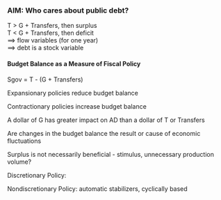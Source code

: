 ### AIM: Who cares about public debt?

T > G + Transfers, then surplus  
T < G + Transfers, then deficit  
==> flow variables (for one year)  
==> debt is a stock variable  

#### Budget Balance as a Measure of Fiscal Policy

Sgov = T - (G + Transfers)

Expansionary policies reduce budget balance

Contractionary policies increase budget balance

A dollar of G has greater impact on AD than a dollar of T or Transfers

Are changes in the budget balance the result or cause of economic fluctuations

Surplus is not necessarily beneficial - stimulus, unnecessary production volume?

Discretionary Policy: 

Nondiscretionary Policy: automatic stabilizers, cyclically based 
